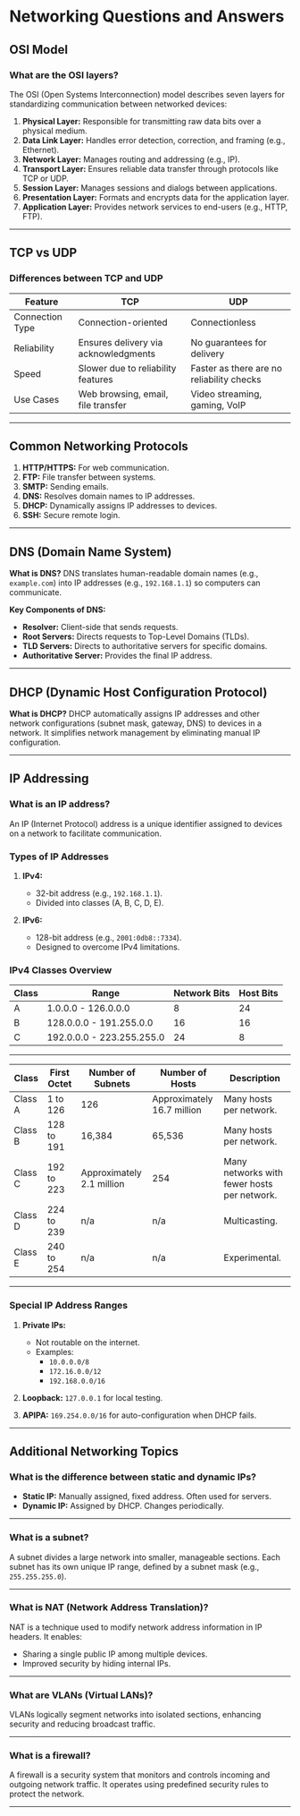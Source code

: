 # Networking Questions and Answers

## OSI Model

### **What are the OSI layers?**

The OSI (Open Systems Interconnection) model describes seven layers for standardizing communication between networked devices:

1. **Physical Layer:** Responsible for transmitting raw data bits over a physical medium.
2. **Data Link Layer:** Handles error detection, correction, and framing (e.g., Ethernet).
3. **Network Layer:** Manages routing and addressing (e.g., IP).
4. **Transport Layer:** Ensures reliable data transfer through protocols like TCP or UDP.
5. **Session Layer:** Manages sessions and dialogs between applications.
6. **Presentation Layer:** Formats and encrypts data for the application layer.
7. **Application Layer:** Provides network services to end-users (e.g., HTTP, FTP).

---

## TCP vs UDP

### **Differences between TCP and UDP**

| **Feature**     | **TCP**                              | **UDP**                                   |
| --------------- | ------------------------------------ | ----------------------------------------- |
| Connection Type | Connection-oriented                  | Connectionless                            |
| Reliability     | Ensures delivery via acknowledgments | No guarantees for delivery                |
| Speed           | Slower due to reliability features   | Faster as there are no reliability checks |
| Use Cases       | Web browsing, email, file transfer   | Video streaming, gaming, VoIP             |

---

## Common Networking Protocols

1. **HTTP/HTTPS:** For web communication.
2. **FTP:** File transfer between systems.
3. **SMTP:** Sending emails.
4. **DNS:** Resolves domain names to IP addresses.
5. **DHCP:** Dynamically assigns IP addresses to devices.
6. **SSH:** Secure remote login.

---

## DNS (Domain Name System)

**What is DNS?**
DNS translates human-readable domain names (e.g., `example.com`) into IP addresses (e.g., `192.168.1.1`) so computers can communicate.

**Key Components of DNS:**

- **Resolver:** Client-side that sends requests.
- **Root Servers:** Directs requests to Top-Level Domains (TLDs).
- **TLD Servers:** Directs to authoritative servers for specific domains.
- **Authoritative Server:** Provides the final IP address.

---

## DHCP (Dynamic Host Configuration Protocol)

**What is DHCP?**
DHCP automatically assigns IP addresses and other network configurations (subnet mask, gateway, DNS) to devices in a network. It simplifies network management by eliminating manual IP configuration.

---

## IP Addressing

### **What is an IP address?**

An IP (Internet Protocol) address is a unique identifier assigned to devices on a network to facilitate communication.

### **Types of IP Addresses**

1. **IPv4:**

   - 32-bit address (e.g., `192.168.1.1`).
   - Divided into classes (A, B, C, D, E).

2. **IPv6:**

   - 128-bit address (e.g., `2001:0db8::7334`).
   - Designed to overcome IPv4 limitations.

### **IPv4 Classes Overview**

| **Class** | **Range**                 | **Network Bits** | **Host Bits** |
| --------- | ------------------------- | ---------------- | ------------- |
| A         | 1.0.0.0 - 126.0.0.0       | 8                | 24            |
| B         | 128.0.0.0 - 191.255.0.0   | 16               | 16            |
| C         | 192.0.0.0 - 223.255.255.0 | 24               | 8             |

---

| **Class**  | **First Octet** | **Number of Subnets**    | **Number of Hosts**         | **Description**                         |
|------------|-----------------|--------------------------|-----------------------------|-----------------------------------------|
| Class A    | 1 to 126        | 126                      | Approximately 16.7 million  | Many hosts per network.                |
| Class B    | 128 to 191      | 16,384                   | 65,536                      | Many hosts per network.                |
| Class C    | 192 to 223      | Approximately 2.1 million| 254                         | Many networks with fewer hosts per network. |
| Class D    | 224 to 239      | n/a                      | n/a                         | Multicasting.                          |
| Class E    | 240 to 254      | n/a                      | n/a                         | Experimental.                          |

---

### **Special IP Address Ranges**

1. **Private IPs:**

   - Not routable on the internet.
   - Examples:
     - `10.0.0.0/8`
     - `172.16.0.0/12`
     - `192.168.0.0/16`

2. **Loopback:** `127.0.0.1` for local testing.

3. **APIPA:** `169.254.0.0/16` for auto-configuration when DHCP fails.

---

## Additional Networking Topics

### **What is the difference between static and dynamic IPs?**

- **Static IP:** Manually assigned, fixed address. Often used for servers.
- **Dynamic IP:** Assigned by DHCP. Changes periodically.

---

### **What is a subnet?**

A subnet divides a large network into smaller, manageable sections. Each subnet has its own unique IP range, defined by a subnet mask (e.g., `255.255.255.0`).

---

### **What is NAT (Network Address Translation)?**

NAT is a technique used to modify network address information in IP headers. It enables:

- Sharing a single public IP among multiple devices.
- Improved security by hiding internal IPs.

---

### **What are VLANs (Virtual LANs)?**

VLANs logically segment networks into isolated sections, enhancing security and reducing broadcast traffic.

---

### **What is a firewall?**

A firewall is a security system that monitors and controls incoming and outgoing network traffic. It operates using predefined security rules to protect the network.

---


